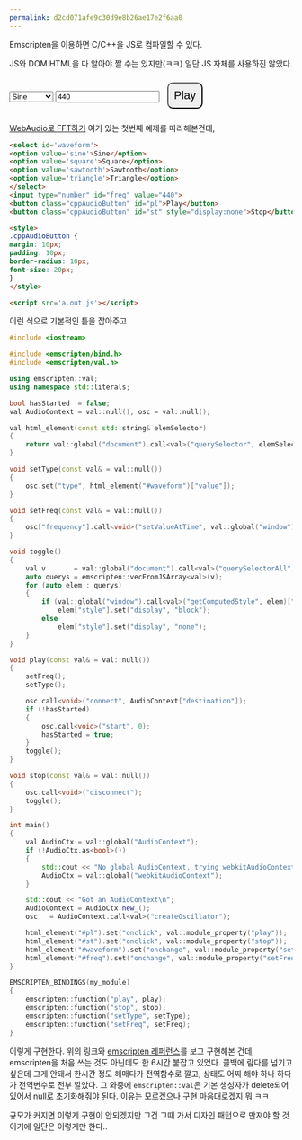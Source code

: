 ```yaml
---
permalink: d2cd071afe9c30d9e8b26ae17e2f6aa0
---
```

Emscripten을 이용하면 C/C++을 JS로 컴파일할 수 있다.

JS와 DOM HTML을 다 알아야 짤 수는 있지만(ㅋㅋ) 일단 JS 자체를 사용하진 않았다.

<style>
.cppAudioButton {
margin: 10px;
padding: 10px;
border-radius: 10px;
font-size: 20px;
}
</style>

<select id='waveform'>
<option value='sine'>Sine</option>
<option value='square'>Square</option>
<option value='sawtooth'>Sawtooth</option>
<option value='triangle'>Triangle</option>
</select>
<input type="number" id="freq" value="440">
<button class="cppAudioButton" id="pl">Play</button>
<button class="cppAudioButton" id="st" style="display:none">Stop</button>

[WebAudio로 FFT하기](https://www.sitepoint.com/using-fourier-transforms-web-audio-api/) 여기 있는 첫번째 예제를 따라해본건데,

```html
<select id='waveform'>
<option value='sine'>Sine</option>
<option value='square'>Square</option>
<option value='sawtooth'>Sawtooth</option>
<option value='triangle'>Triangle</option>
</select>
<input type="number" id="freq" value="440">
<button class="cppAudioButton" id="pl">Play</button>
<button class="cppAudioButton" id="st" style="display:none">Stop</button>

<style>
.cppAudioButton {
margin: 10px;
padding: 10px;
border-radius: 10px;
font-size: 20px;
}
</style>

<script src='a.out.js'></script>
```
이런 식으로 기본적인 틀을 잡아주고

```cpp
#include <iostream>

#include <emscripten/bind.h>
#include <emscripten/val.h>

using emscripten::val;
using namespace std::literals;

bool hasStarted  = false;
val AudioContext = val::null(), osc = val::null();

val html_element(const std::string& elemSelector)
{
	return val::global("document").call<val>("querySelector", elemSelector);
}

void setType(const val& = val::null())
{
	osc.set("type", html_element("#waveform")["value"]);
}

void setFreq(const val& = val::null())
{
	osc["frequency"].call<void>("setValueAtTime", val::global("window").call<int>("parseInt", html_element("#freq")["value"]), AudioContext["currentTime"]);
}

void toggle()
{
	val v       = val::global("document").call<val>("querySelectorAll", ".cppAudioButton"s);
	auto querys = emscripten::vecFromJSArray<val>(v);
	for (auto elem : querys)
	{
		if (val::global("window").call<val>("getComputedStyle", elem)["display"].as<std::string>() == "none")
			elem["style"].set("display", "block");
		else
			elem["style"].set("display", "none");
	}
}

void play(const val& = val::null())
{
	setFreq();
	setType();

	osc.call<void>("connect", AudioContext["destination"]);
	if (!hasStarted)
	{
		osc.call<void>("start", 0);
		hasStarted = true;
	}
	toggle();
}

void stop(const val& = val::null())
{
	osc.call<void>("disconnect");
	toggle();
}

int main()
{
	val AudioCtx = val::global("AudioContext");
	if (!AudioCtx.as<bool>())
	{
		std::cout << "No global AudioContext, trying webkitAudioContext\n";
		AudioCtx = val::global("webkitAudioContext");
	}

	std::cout << "Got an AudioContext\n";
	AudioContext = AudioCtx.new_();
	osc	  = AudioContext.call<val>("createOscillator");

	html_element("#pl").set("onclick", val::module_property("play"));
	html_element("#st").set("onclick", val::module_property("stop"));
	html_element("#waveform").set("onchange", val::module_property("setType"));
	html_element("#freq").set("onchange", val::module_property("setFreq"));
}

EMSCRIPTEN_BINDINGS(my_module)
{
	emscripten::function("play", play);
	emscripten::function("stop", stop);
	emscripten::function("setType", setType);
	emscripten::function("setFreq", setFreq);
}
```
이렇게 구현한다. 위의 링크와 [emscripten 레퍼런스](https://emscripten.org/docs/porting/connecting_cpp_and_javascript/embind.html)를 보고 구현해본 건데, emscripten을 처음 쓰는 것도 아닌데도 한 6시간 붙잡고 있었다.
콜백에 람다를 넘기고 싶은데 그게 안돼서 한시간 정도 헤매다가 전역함수로 깔고, 상태도 어찌 해야 하나 하다가 전역변수로 전부 깔았다. 그 와중에 `emscripten::val`은 기본 생성자가 delete되어 있어서 null로 초기화해줘야 된다. 이유는 모르겠으나 구현 마음대로겠지 뭐 ㅋㅋ

규모가 커지면 이렇게 구현이 안되겠지만 그건 그때 가서 디자인 패턴으로 만져야 할 것이기에 일단은 이렇게만 한다..

<script src='/assets/d2cd071afe9c30d9e8b26ae17e2f6aa0/cpp_webaudio.js'></script>
